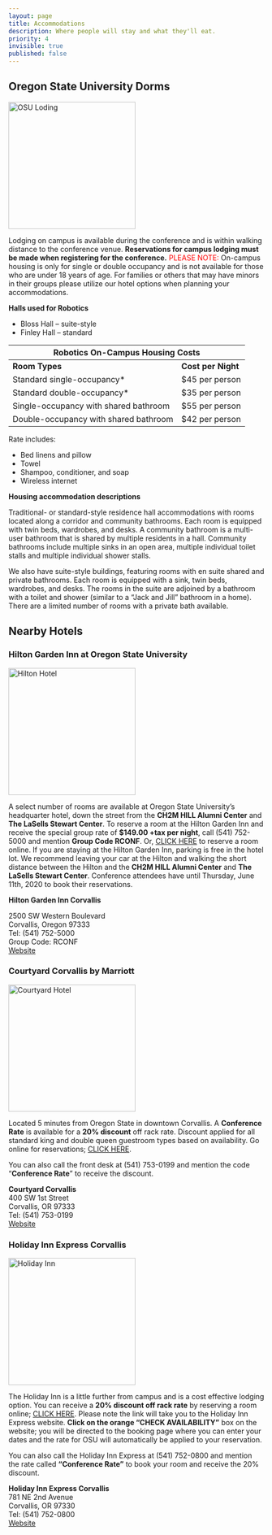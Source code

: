 ```yaml
---
layout: page
title: Accommodations
description: Where people will stay and what they'll eat.
priority: 4
invisible: true
published: false
---
```


## Oregon State University Dorms

<img src="{{ site.baseurl }}/images/osu_accomadations.png"
       alt="OSU Loding" width = "250" /> 


Lodging on campus is available during the conference and is within walking distance to the conference venue. **Reservations for campus lodging must be made when registering for the conference.**
<font color="red">PLEASE NOTE:</font> On-campus housing is only for single or double occupancy and is not available for those who are under 18 years of age. For families or others that may have minors in their groups please utilize our hotel options when planning your accommodations.

**Halls used for Robotics**
* Bloss Hall – suite-style
* Finley Hall – standard


<table class="table">
    <thead>
      <tr>
        <th colspan="2">Robotics On-Campus Housing Costs</th>
      </tr>
    </thead>
    <tbody>
      <tr>
        <td><div style="font-weight: bold">Room Types</div></td>
        <td><div style="font-weight: bold">Cost per Night</div></td>
      </tr>
      <tr>
        <td>Standard single-occupancy*</td>
        <td>$45 per person</td>
      </tr>
      <tr>
        <td>Standard double-occupancy*</td>
        <td>$35 per person</td>
      </tr>
      <tr>
        <td>Single-occupancy with shared bathroom</td>
        <td>$55 per person</td>
      </tr>
      <tr>
        <td>Double-occupancy with shared bathroom</td>
        <td>$42 per person</td>
      </tr>
    </tbody>
  </table>

Rate includes:
* Bed linens and pillow
* Towel
* Shampoo, conditioner, and soap
* Wireless internet

**Housing accommodation descriptions**

Traditional- or standard-style residence hall accommodations with rooms located along a corridor and community bathrooms. Each room is equipped with twin beds, wardrobes, and desks. A community bathroom is a multi-user bathroom that is shared by multiple residents in a hall. Community bathrooms include multiple sinks in an open area, multiple individual toilet stalls and multiple individual shower stalls.

We also have suite-style buildings, featuring rooms with en suite shared and private bathrooms.  Each room is equipped with a sink, twin beds, wardrobes, and desks. The rooms in the suite are adjoined by a bathroom with a toilet and shower (similar to a “Jack and Jill” bathroom in a home). There are a limited number of rooms with a private bath available.


## Nearby Hotels

### Hilton Garden Inn at Oregon State University

<img src="{{ site.baseurl }}/images/hilton.png"
       alt="Hilton Hotel" width = "250" /> 

A select number of rooms are available at Oregon State University’s headquarter hotel, down the street from the **CH2M HILL Alumni Center** and **The LaSells Stewart Center**. To reserve a room at the Hilton Garden Inn and receive the special group rate of **$149.00 +tax per night**, call (541) 752-5000 and mention **Group Code RCONF**. Or, [CLICK HERE](https://hiltongardeninn.hilton.com/en/gi/groups/personalized/C/CVOCHGI-RCONF-20200711/index.jhtml?WT.mc_id=POG) to reserve a room online. If you are staying at the Hilton Garden Inn, parking is free in the hotel lot. We recommend leaving your car at the Hilton and walking the short distance between the Hilton and the **CH2M HILL Alumni Center** and **The LaSells Stewart Center**. Conference attendees have until Thursday, June 11th, 2020 to book their reservations.


**Hilton Garden Inn Corvallis**

2500 SW Western Boulevard  
Corvallis, Oregon 97333  
Tel: (541) 752-5000  
Group Code: RCONF  
[Website](https://hiltongardeninn3.hilton.com/en/hotels/oregon/hilton-garden-inn-corvallis-CVOCHGI/index.html?SEO_id=GMB-HI-CVOCHGI)  

### Courtyard Corvallis by Marriott

<img src="{{ site.baseurl }}/images/courtyard.png"
       alt="Courtyard Hotel" width = "250" /> 

Located 5 minutes from Oregon State in downtown Corvallis. A **Conference Rate** is available for a **20% discount** off rack rate. Discount applied for all standard king and double queen guestroom types based on availability. Go online for reservations; [CLICK HERE](https://www.marriott.com/event-reservations/reservation-link.mi?id=1556824407345&key=CORP&app=resvlink).  


You can also call the front desk at (541) 753-0199 and mention the code “**Conference Rate**” to receive the discount.  

**Courtyard Corvallis**  
400 SW 1st Street  
Corvallis, OR 97333  
Tel: (541) 753-0199  
[Website](https://www.marriott.com/hotels/travel/eugco-courtyard-corvallis/?scid=bb1a189a-fec3-4d19-a255-54ba596febe2)  


### Holiday Inn Express Corvallis  

<img src="{{ site.baseurl }}/images/holidayinn.png"
       alt="Holiday Inn" width = "250" /> 


The Holiday Inn is a little further from campus and is a cost effective lodging option. You can receive a **20% discount off rack rate** by reserving a room online; [CLICK HERE](https://www.ihg.com/holidayinnexpress/hotels/us/en/corvallis/cvoor/hoteldetail?fromRedirect=true&qSrt=sBR&qIta=99502056&icdv=99502056&qSlH=CVOOR&qCpid=100276187&qAAR=ILV2J&qRtP=ILV2J&setPMCookies=true&qSHBrC=EX&qDest=781%20NE%202nd%20Street,%20Corvallis,%20OR,%20US&srb_u=1). Please note the link will take you to the Holiday Inn Express website. **Click on the orange “CHECK AVAILABILITY”** box on the website; you will be directed to the booking page where you can enter your dates and the rate for OSU will automatically be applied to your reservation.  

You can also call the Holiday Inn Express at (541) 752-0800 and mention the rate called **“Conference Rate”** to book your room and receive the 20% discount.  

**Holiday Inn Express Corvallis**  
781 NE 2nd Avenue  
Corvallis, OR 97330  
Tel: (541) 752-0800  
[Website](https://www.ihg.com/holidayinnexpress/hotels/us/en/corvallis/cvoor/hoteldetail/events-facilities?fromRedirect=true&qSrt=sBR&qIta=99801505&icdv=99801505&qSlH=cvoor&qGrpCd=HSG&setPMCookies=true&qSHBrC=EX&qDest=781%20NE%202nd%20Street,%20Corvallis,%20OR,%20US&srb_u=1)



